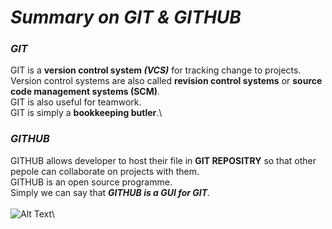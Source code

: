 # __*Summary on GIT & GITHUB*__
### **_GIT_**
GIT is a __version control system *(VCS)*__ for tracking change to projects.\
Version control systems are also called __revision control systems__ or __source code management systems (SCM)__.\
GIT is also useful for teamwork.\
GIT is simply a __bookkeeping butler__.\
### **_GITHUB_**
GITHUB allows developer to host their file in __GIT REPOSITRY__ so that other pepole can collaborate on projects with them.\
GITHUB is an open source programme.\
Simply we can say that __*GITHUB is a GUI for GIT*__.\
\
![Alt Text](https://www.coredna.com/files/images/blogs/71/810/What-is-Git-Infographic.webp?w=831&h=3498&f=png)\
